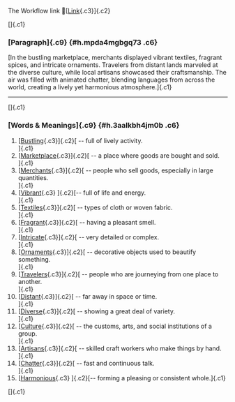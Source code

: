 The Workflow link
👏[[Link](https://www.google.com/url?q=http://www.google.com&sa=D&source=editors&ust=1761381558897424&usg=AOvVaw2EnXw181dSRTSro20e6-Pi){.c3}]{.c2}

[]{.c1}

### [Paragraph]{.c9} {#h.mpda4mgbgq73 .c6}

[In the bustling marketplace, merchants displayed vibrant textiles,
fragrant spices, and intricate ornaments. Travelers from distant lands
marveled at the diverse culture, while local artisans showcased their
craftsmanship. The air was filled with animated chatter, blending
languages from across the world, creating a lively yet harmonious
atmosphere.]{.c1}

------------------------------------------------------------------------

[]{.c1}

### [Words & Meanings]{.c9} {#h.3aalkbh4jm0b .c6}

1.  [[Bustling](https://www.google.com/url?q=http://www.google.com&sa=D&source=editors&ust=1761381558898918&usg=AOvVaw2IciCjkKAD5JNPJtQnfUyr){.c3}]{.c2}[ --
    full of lively activity.\
    ]{.c1}
2.  [[Marketplace](https://www.google.com/url?q=http://www.google.com&sa=D&source=editors&ust=1761381558899228&usg=AOvVaw2bchrEhJSHnE_voSATKKYE){.c3}]{.c2}[ --
    a place where goods are bought and sold.\
    ]{.c1}
3.  [[Merchants](https://www.google.com/url?q=http://www.google.com&sa=D&source=editors&ust=1761381558899508&usg=AOvVaw3Y0KLJ89sJlabhus3pdL8H){.c3}]{.c2}[ --
    people who sell goods, especially in large quantities.\
    ]{.c1}
4.  [[Vibrant](https://www.google.com/url?q=http://www.google.com&sa=D&source=editors&ust=1761381558899792&usg=AOvVaw3_URhTcV_UB3ylGe7hICIy){.c3}
    ]{.c2}[-- full of life and energy.\
    ]{.c1}
5.  [[Textiles](https://www.google.com/url?q=http://www.google.com&sa=D&source=editors&ust=1761381558900044&usg=AOvVaw0t9KZlA5WsiPtRk6_owjbH){.c3}]{.c2}[ --
    types of cloth or woven fabric.\
    ]{.c1}
6.  [[Fragrant](https://www.google.com/url?q=http://www.google.com&sa=D&source=editors&ust=1761381558900290&usg=AOvVaw075GSi4QSuGQ-wBKKt_Rzd){.c3}]{.c2}[ --
    having a pleasant smell.\
    ]{.c1}
7.  [[Intricate](https://www.google.com/url?q=http://www.google.com&sa=D&source=editors&ust=1761381558900515&usg=AOvVaw2-e3a4uvWYcUzwU5AdCIMD){.c3}]{.c2}[ --
    very detailed or complex.\
    ]{.c1}
8.  [[Ornaments](https://www.google.com/url?q=http://www.google.com&sa=D&source=editors&ust=1761381558900766&usg=AOvVaw1QFHtZusPfgqUrw2xhKusG){.c3}]{.c2}[ --
    decorative objects used to beautify something.\
    ]{.c1}
9.  [[Travelers](https://www.google.com/url?q=http://www.google.com&sa=D&source=editors&ust=1761381558901052&usg=AOvVaw1aKu6Tv5b8P6XcReY5dJbg){.c3}]{.c2}[ --
    people who are journeying from one place to another.\
    ]{.c1}
10. [[Distant](https://www.google.com/url?q=http://www.google.com&sa=D&source=editors&ust=1761381558901344&usg=AOvVaw2Ezu7_LfQeLSvRN_zgFD_4){.c3}]{.c2}[ --
    far away in space or time.\
    ]{.c1}
11. [[Diverse](https://www.google.com/url?q=http://www.google.com&sa=D&source=editors&ust=1761381558901605&usg=AOvVaw3mmpxcsvLy7Kkzx23jdg64){.c3}]{.c2}[ --
    showing a great deal of variety.\
    ]{.c1}
12. [[Culture](https://www.google.com/url?q=http://www.google.com&sa=D&source=editors&ust=1761381558901832&usg=AOvVaw3mo1LQzaA3C72KXDOgPPxw){.c3}]{.c2}[ --
    the customs, arts, and social institutions of a group.\
    ]{.c1}
13. [[Artisans](https://www.google.com/url?q=http://www.google.com&sa=D&source=editors&ust=1761381558902148&usg=AOvVaw2mra20gF9kjsu43BXHwagF){.c3}]{.c2}[ --
    skilled craft workers who make things by hand.\
    ]{.c1}
14. [[Chatter](https://www.google.com/url?q=http://www.google.com&sa=D&source=editors&ust=1761381558902410&usg=AOvVaw1Q8tk2cyHPB_FVkCnQPeMk){.c3}]{.c2}[ --
    fast and continuous talk.\
    ]{.c1}
15. [[Harmonious](https://www.google.com/url?q=http://www.google.com&sa=D&source=editors&ust=1761381558902651&usg=AOvVaw0m879IPHqFj9Y8X1qg9EwT){.c3}
    ]{.c2}[-- forming a pleasing or consistent whole.]{.c1}

[]{.c1}
